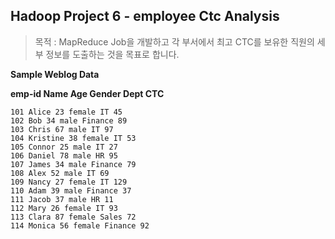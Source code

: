 ## Hadoop Project 6 - employee Ctc Analysis

> 목적 : MapReduce Job을 개발하고 각 부서에서 최고 CTC를 보유한 직원의 세부 정보를 도출하는 것을 목표로 합니다.

**Sample Weblog Data**

**emp-id Name Age Gender Dept CTC**
```
101 Alice 23 female IT 45
102 Bob 34 male Finance 89
103 Chris 67 male IT 97
104 Kristine 38 female IT 53
105 Connor 25 male IT 27
106 Daniel 78 male HR 95
107 James 34 male Finance 79
108 Alex 52 male IT 69
109 Nancy 27 female IT 129
110 Adam 39 male Finance 37
111 Jacob 37 male HR 11
112 Mary 26 female IT 93
113 Clara 87 female Sales 72
114 Monica 56 female Finance 92
```
